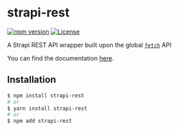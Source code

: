 # strapi-rest

[![npm version](https://badge.fury.io/js/strapi-rest.svg)](https://badge.fury.io/js/strapi-rest)
[![License](https://img.shields.io/badge/license-MIT-blue.svg)](https://opensource.org/licenses/MIT)

A Strapi REST API wrapper built upon the global [`fetch`](https://developer.mozilla.org/en-US/docs/Web/API/Fetch_API) API

You can find the documentation [here](https://ari-party.github.io/strapi-rest/index.html).

## Installation

```bash
$ npm install strapi-rest
# or
$ yarn install strapi-rest
# or
$ npm add strapi-rest
```
